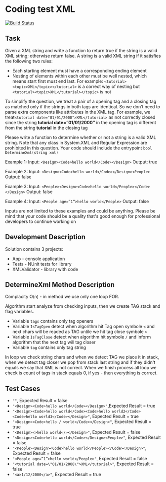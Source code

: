 # Coding test XML 
  
[![Build Status](https://travis-ci.org/joemccann/dillinger.svg?branch=master)](https://travis-ci.org/joemccann/dillinger)

## Task

Given a XML string and write a function to return true if the string is a valid XML string; otherwise return false. A string is a valid XML string if it satisfies the following two rules:

- Each starting element must have a corresponding ending element
- Nesting of elements within each other must be well nested, which means start first must end last. For example: 
``<tutorial><topic>XML</topic></tutorial>`` is a correct way of nesting but ``<tutorial><topic>XML</tutorial></topic>`` is not

To simplify the question, we treat a pair of a opening tag and a closing tag as matched only if the strings in both tags are identical. So we don’t need to parse extra components like attributes in the XML tag. For example, we treat`<tutorial date="01/01/2000">XML</tutorial>` as not correctly closed since the string **tutorial date=”01/01/2000”** in the opening tag is different from the string **tutorial** in the closing tag

Please write a function to determine whether or not a string is a valid XML string.
Note that any class in System.XML and Regular Expression are prohibited in this question.
Your code should include the entrypoint `bool DetermineXml(string xml)`

Example 1:
Input: `<Design><Code>hello world</Code></Design>` 
Output: true

Example 2:
Input: `<Design><Code>hello world</Code></Design><People>`
Output: false

Example 3:
Input: `<People><Design><Code>hello world</People></Code></Design>`
Output: false

Example 4:
Input: `<People age=”1”>hello world</People>`
Output: false

Inputs are not limited to these examples and could be anything. Please be mind that  your code should be a quality that's good enough for professional developers to continue working on
 
## Development Description
Solution contains 3 projects:
- App - console application
- Tests - NUnit tests for library
- XMLValidator - library with code

## DetermineXml Method Description

Complacity O(n) - in method we use only one loop FOR. 

Algorithm start analyze from checking inputs, then we create TAG stack and flag variables.
 - Variable `tags` contains only tag openers  
 - Variable `IsTagOpen` detect when algorithm hit Tag open symbole `<` and next chars will be readed as TAG untile we hit tag close symbole `>`
 - Variable `IsTagClose` detect when algorithm hit symbole `/` and inform algorithm that the next tag will tag closer 
 - Variable `tag` contains only tag string  

In loop we check string chars and when we detect TAG we place it in stack, when we detect tag closer we pop from stack last string and if they didn't equals we say that XML is not correct. When we finish process all loop we check is count of tags in stack equals 0, if yes - then everything is correct. 
  
## Test Cases
- `""`, Expected Result = false
- `"<Design><Code>hello world</Code></Design>"`,Expected Result = true
- `"<Design><Code>hello world</Code><Code>hello world2</Code><Code>hello world3</Code></Design>"`, Expected Result = true
- `"<Design><Code>hello / world</Code></Design>"`, Expected Result = true
- `"<Design><>hello world</></Design>"`, Expected Result = false
- `"<Design><Code>hello world</Code></Design><People>"`, Expected Result = false
- `"<People><Design><Code>hello world</People></Code></Design>"`, Expected Result = false
- `"<People age=”1”>hello world</People>"`, Expected Result = false
- `"<tutorial date=\"01/01/2000\">XML</tutorial>"`, Expected Result = false
- `"<a>1/12/2000</a>"`, Expected Result = true

